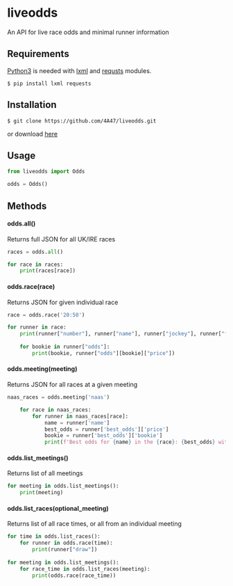 # liveodds
An API for live race odds and minimal runner information

## Requirements

[Python3](https://www.python.org/downloads/) is needed with [lxml](https://lxml.de/) and [requsts](https://2.python-requests.org/en/master/) modules.

```
$ pip install lxml requests
```

## Installation
```
$ git clone https://github.com/4A47/liveodds.git
```
or download [here](https://github.com/4A47/liveodds/archive/master.zip)

## Usage
```python
from liveodds import Odds

odds = Odds()
```

## Methods

#### odds.all()
Returns full JSON for all UK/IRE races
```python
races = odds.all()

for race in races:
    print(races[race])
```

#### odds.race(race)
Returns JSON for given individual race
```python
race = odds.race('20:50')

for runner in race:
    print(runner["number"], runner["name"], runner["jockey"], runner["form"])
    
    for bookie in runner["odds"]:
        print(bookie, runner["odds"][bookie]["price"])
```

#### odds.meeting(meeting)
Returns JSON for all races at a given meeting
```python
naas_races = odds.meeting('naas')

	for race in naas_races:
		for runner in naas_races[race]:
			name = runner['name']
			best_odds = runner['best_odds']['price']
			bookie = runner['best_odds']['bookie']
			print(f'Best odds for {name} in the {race}: {best_odds} with {bookie}')
```

#### odds.list_meetings()
Returns list of all meetings
```python
for meeting in odds.list_meetings():
    print(meeting)
```

#### odds.list_races(optional_meeting)
Returns list of all race times, or all from an individual meeting
```python
for time in odds.list_races():
    for runner in odds.race(time):
        print(runner["draw"])
        
for meeting in odds.list_meetings():
    for race_time in odds.list_races(meeting):
        print(odds.race(race_time))
```